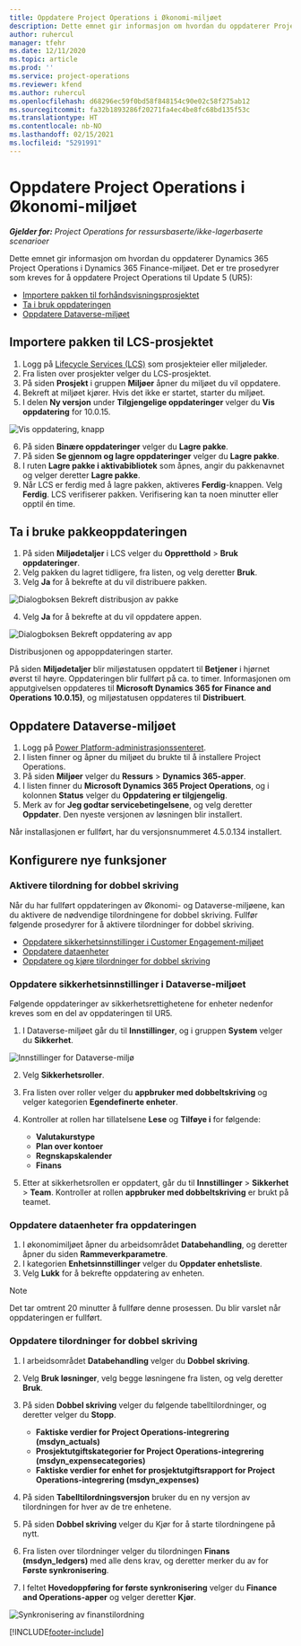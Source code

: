 ```yaml
---
title: Oppdatere Project Operations i Økonomi-miljøet
description: Dette emnet gir informasjon om hvordan du oppdaterer Project Operations i Dynamics 365 Finance-miljøet.
author: ruhercul
manager: tfehr
ms.date: 12/11/2020
ms.topic: article
ms.prod: ''
ms.service: project-operations
ms.reviewer: kfend
ms.author: ruhercul
ms.openlocfilehash: d68296ec59f0bd58f848154c90e02c58f275ab12
ms.sourcegitcommit: fa32b1893286f20271fa4ec4be8fc68bd135f53c
ms.translationtype: HT
ms.contentlocale: nb-NO
ms.lasthandoff: 02/15/2021
ms.locfileid: "5291991"
---
```

# <a name="update-project-operations-in-your-finance-environment"></a>Oppdatere Project Operations i Økonomi-miljøet

_**Gjelder for:** Project Operations for ressursbaserte/ikke-lagerbaserte scenarioer_


Dette emnet gir informasjon om hvordan du oppdaterer Dynamics 365 Project Operations i Dynamics 365 Finance-miljøet. Det er tre prosedyrer som kreves for å oppdatere Project Operations til Update 5 (UR5):

- [Importere pakken til forhåndsvisningsprosjektet](#import)
- [Ta i bruk oppdateringen](#apply)
- [Oppdatere Dataverse-miljøet](#update)

## <a name="import-the-package-into-your-lcs-project"></a><a name="import"></a>Importere pakken til LCS-prosjektet

1. Logg på [Lifecycle Services (LCS)](https://lcs.dynamics.com/) som prosjekteier eller miljøleder.
2. Fra listen over prosjekter velger du LCS-prosjektet.
3. På siden **Prosjekt** i gruppen **Miljøer** åpner du miljøet du vil oppdatere.
4. Bekreft at miljøet kjører. Hvis det ikke er startet, starter du miljøet.
5. I delen **Ny versjon** under **Tilgjengelige oppdateringer** velger du **Vis oppdatering** for 10.0.15.

![Vis oppdatering, knapp](media/view-update.png)

6. På siden **Binære oppdateringer** velger du **Lagre pakke**.
7. På siden **Se gjennom og lagre oppdateringer** velger du **Lagre pakke**.
8. I ruten **Lagre pakke i aktivabibliotek** som åpnes, angir du pakkenavnet og velger deretter **Lagre pakke**.
9. Når LCS er ferdig med å lagre pakken, aktiveres **Ferdig**-knappen. Velg **Ferdig**. LCS verifiserer pakken. Verifisering kan ta noen minutter eller opptil én time.


## <a name="apply-the-package-update"></a><a name="apply"></a>Ta i bruke pakkeoppdateringen

1. På siden **Miljødetaljer** i LCS velger du **Oppretthold** > **Bruk oppdateringer**.
2. Velg pakken du lagret tidligere, fra listen, og velg deretter **Bruk**.
3. Velg **Ja** for å bekrefte at du vil distribuere pakken.

![Dialogboksen Bekreft distribusjon av pakke](media/confirm-package-deployment.png)

4. Velg **Ja** for å bekrefte at du vil oppdatere appen.

![Dialogboksen Bekreft oppdatering av app](media/confirm-application-update.png)

Distribusjonen og appoppdateringen starter. 

På siden **Miljødetaljer** blir miljøstatusen oppdatert til **Betjener** i hjørnet øverst til høyre. Oppdateringen blir fullført på ca. to timer. Informasjonen om apputgivelsen oppdateres til **Microsoft Dynamics 365 for Finance and Operations 10.0.15)**, og miljøstatusen oppdateres til **Distribuert**.


## <a name="update-your-dataverse-environment"></a><a name="update"></a>Oppdatere Dataverse-miljøet

1. Logg på [Power Platform-administrasjonssenteret](https://admin.powerplatform.com/).
2. I listen finner og åpner du miljøet du brukte til å installere Project Operations.
3. På siden **Miljøer** velger du **Ressurs** > **Dynamics 365-apper**.
4. I listen finner du **Microsoft Dynamics 365 Project Operations**, og i kolonnen **Status** velger du **Oppdatering er tilgjengelig**.
5. Merk av for **Jeg godtar servicebetingelsene**, og velg deretter **Oppdater**. Den nyeste versjonen av løsningen blir installert.

Når installasjonen er fullført, har du versjonsnummeret 4.5.0.134 installert.

## <a name="configure-new-features"></a>Konfigurere nye funksjoner

### <a name="enable-dual-write-mapping"></a>Aktivere tilordning for dobbel skriving

Når du har fullført oppdateringen av Økonomi- og Dataverse-miljøene, kan du aktivere de nødvendige tilordningene for dobbel skriving. Fullfør følgende prosedyrer for å aktivere tilordninger for dobbel skriving.

- [Oppdatere sikkerhetsinnstillinger i Customer Engagement-miljøet](#security)
- [Oppdatere dataenheter](#refresh)
- [Oppdatere og kjøre tilordninger for dobbel skriving](#run)

### <a name="update-security-settings-on-the-dataverse-environment"></a><a name="security"></a>Oppdatere sikkerhetsinnstillinger i Dataverse-miljøet

Følgende oppdateringer av sikkerhetsrettighetene for enheter nedenfor kreves som en del av oppdateringen til UR5.

1. I Dataverse-miljøet går du til **Innstillinger**, og i gruppen **System** velger du **Sikkerhet**.

![Innstillinger for Dataverse-miljø](media/Picture21.png)

2. Velg **Sikkerhetsroller**.
3. Fra listen over roller velger du **appbruker med dobbeltskriving** og velger kategorien **Egendefinerte enheter**. 
4. Kontroller at rollen har tillatelsene **Lese** og **Tilføye i** for følgende:

      - **Valutakurstype**
      - **Plan over kontoer** 
      - **Regnskapskalender** 
      - **Finans**

5. Etter at sikkerhetsrollen er oppdatert, går du til **Innstillinger** > **Sikkerhet** > **Team**. Kontroller at rollen **appbruker med dobbeltskriving** er brukt på teamet. 

### <a name="refresh-data-entities-from-the-update"></a><a name="refresh"></a>Oppdatere dataenheter fra oppdateringen

1. I økonomimiljøet åpner du arbeidsområdet **Databehandling**, og deretter åpner du siden **Rammeverkparametre**.
2. I kategorien **Enhetsinnstillinger** velger du **Oppdater enhetsliste**.
3. Velg **Lukk** for å bekrefte oppdatering av enheten.

 > [!NOTE]
 > Det tar omtrent 20 minutter å fullføre denne prosessen. Du blir varslet når oppdateringen er fullført.

### <a name="update-dual-write-mappings"></a><a name="run"></a>Oppdatere tilordninger for dobbel skriving

1. I arbeidsområdet **Databehandling** velger du **Dobbel skriving**.
2. Velg **Bruk løsninger**, velg begge løsningene fra listen, og velg deretter **Bruk**.
3. På siden **Dobbel skriving** velger du følgende tabelltilordninger, og deretter velger du **Stopp**.

    - **Faktiske verdier for Project Operations-integrering (msdyn_actuals)**
    - **Prosjektutgiftskategorier for Project Operations-integrering (msdyn_expensecategories)**
    - **Faktiske verdier for enhet for prosjektutgiftsrapport for Project Operations-integrering (msdyn_expenses)**

4. På siden **Tabelltilordningsversjon** bruker du en ny versjon av tilordningen for hver av de tre enhetene.
5. På siden **Dobbel skriving** velger du Kjør for å starte tilordningene på nytt.
6. Fra listen over tilordninger velger du tilordningen **Finans (msdyn_ledgers)** med alle dens krav, og deretter merker du av for **Første synkronisering**. 
7. I feltet **Hovedoppføring for første synkronisering** velger du **Finance and Operations-apper** og velger deretter **Kjør**.
 
 ![Synkronisering av finanstilordning](media/DW6.png)
 


[!INCLUDE[footer-include](../includes/footer-banner.md)]